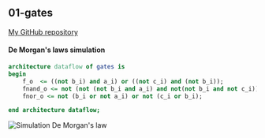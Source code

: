 ## 01-gates
[My GitHub repository](https://github.com/xhruby28/Digital-electronics-1)

#### De Morgan's laws simulation

```vhdl
architecture dataflow of gates is
begin
    f_o  <= ((not b_i) and a_i) or ((not c_i) and (not b_i));
    fnand_o <= not (not (not b_i and a_i) and not(not b_i and not c_i));
    fnor_o <= not (b_i or not a_i) or not (c_i or b_i);

end architecture dataflow;
```

![Simulation De Morgan's law](Images/.png)

[](https://www.edaplayground.com/x/7Xvg)
